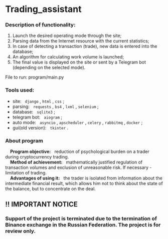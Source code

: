 # Trading_assistant
### Description of functionality:
1. Launch the desired operating mode through the site;
2. Parsing data from the Internet resource with the current statistics;
3. In case of detecting a transaction (trade), new data is entered into the database;
4. An algorithm for calculating work volume is launched;
5. The final value is displayed on the site or sent by a Telegram bot (depending on the selected mode).

File to run: program/main.py

### Tools used:
- site: &nbsp; `django` , `html` , `css` ;
- parsing: &nbsp; `requests` , `bs4` , `lxml` , `selenium` ;
- database: &nbsp; `sqlite3` ;
- telegram bot: &nbsp; `aiogram` ;
- auto mode: &nbsp; `asyncio` , `apscheduler` , `celery` , `rabbitmq` , `docker` ;
- gui(old version): &nbsp; `tkinter` .

### About program
&nbsp; &nbsp; __Program objective:__ &nbsp; reduction of psychological burden on a trader during cryptocurrency trading.<br>
  &nbsp; &nbsp; __Method of achievement:__ &nbsp; mathematically justified regulation of transaction volumes and exclusion of unreasonable risk. If necessary - limitation of trading.<br>
  &nbsp; &nbsp; __Advantages of using it:__ &nbsp; the trader is isolated from information about the intermediate financial result, which allows him not to think about the state of the balance, but to concentrate on the deal.

## !! IMPORTANT NOTICE
### Support of the project is terminated due to the termination of Binance exchange in the Russian Federation. The project is for review only.
